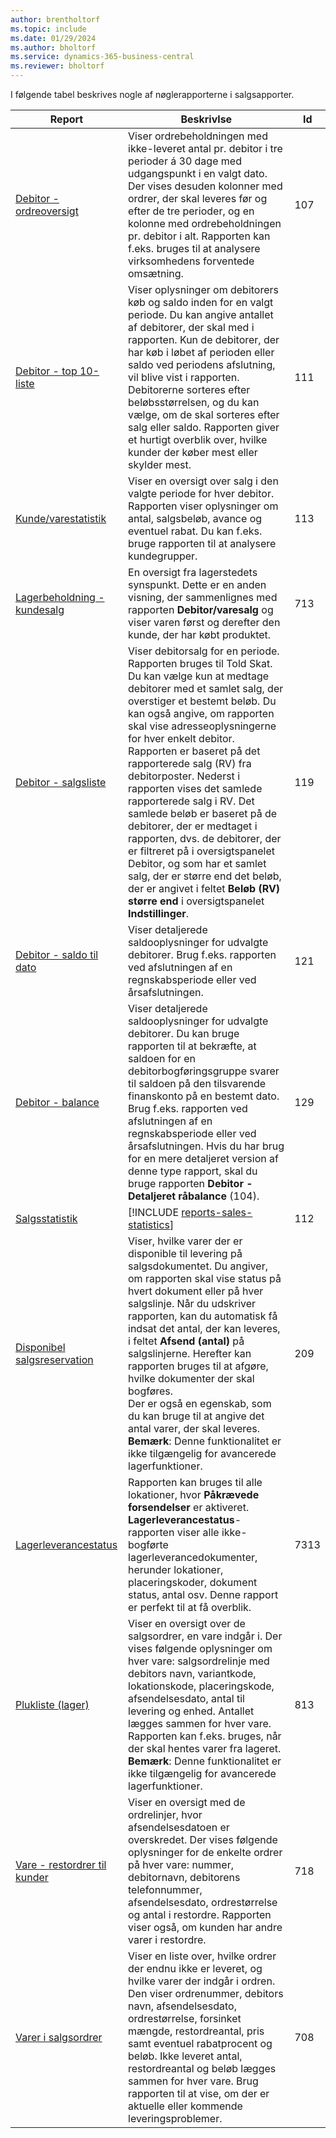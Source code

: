 ```yaml
---
author: brentholtorf
ms.topic: include
ms.date: 01/29/2024
ms.author: bholtorf
ms.service: dynamics-365-business-central
ms.reviewer: bholtorf
---
```


I følgende tabel beskrives nogle af nøglerapporterne i salgsapporter.

| Report | Beskrivlse | Id | 
|---------|---------|---------|
|[Debitor - ordreoversigt](https://businesscentral.dynamics.com?report=107)| Viser ordrebeholdningen med ikke-leveret antal pr. debitor i tre perioder á 30 dage med udgangspunkt i en valgt dato. Der vises desuden kolonner med ordrer, der skal leveres før og efter de tre perioder, og en kolonne med ordrebeholdningen pr. debitor i alt. Rapporten kan f.eks. bruges til at analysere virksomhedens forventede omsætning. |107|
|[Debitor - top 10-liste](https://businesscentral.dynamics.com?report=111)| Viser oplysninger om debitorers køb og saldo inden for en valgt periode. Du kan angive antallet af debitorer, der skal med i rapporten. Kun de debitorer, der har køb i løbet af perioden eller saldo ved periodens afslutning, vil blive vist i rapporten.<br>Debitorerne sorteres efter beløbsstørrelsen, og du kan vælge, om de skal sorteres efter salg eller saldo. Rapporten giver et hurtigt overblik over, hvilke kunder der køber mest eller skylder mest.|111|
|[Kunde/varestatistik](https://businesscentral.dynamics.com?report=113)|Viser en oversigt over salg i den valgte periode for hver debitor. Rapporten viser oplysninger om antal, salgsbeløb, avance og eventuel rabat. Du kan f.eks. bruge rapporten til at analysere kundegrupper.|113|
|[Lagerbeholdning - kundesalg](https://businesscentral.dynamics.com?report=713)|En oversigt fra lagerstedets synspunkt. Dette er en anden visning, der sammenlignes med rapporten **Debitor/varesalg** og viser varen først og derefter den kunde, der har købt produktet.|713|
|[Debitor - salgsliste](https://businesscentral.dynamics.com?report=119)|Viser debitorsalg for en periode. Rapporten bruges til Told Skat. Du kan vælge kun at medtage debitorer med et samlet salg, der overstiger et bestemt beløb. Du kan også angive, om rapporten skal vise adresseoplysningerne for hver enkelt debitor.<br>Rapporten er baseret på det rapporterede salg (RV) fra debitorposter. Nederst i rapporten vises det samlede rapporterede salg i RV. Det samlede beløb er baseret på de debitorer, der er medtaget i rapporten, dvs. de debitorer, der er filtreret på i oversigtspanelet Debitor, og som har et samlet salg, der er større end det beløb, der er angivet i feltet **Beløb (RV) større end** i oversigtspanelet **Indstillinger**.|119|
|[Debitor - saldo til dato](https://businesscentral.dynamics.com?report=121)|Viser detaljerede saldooplysninger for udvalgte debitorer. Brug f.eks. rapporten ved afslutningen af en regnskabsperiode eller ved årsafslutningen.|121|
|[Debitor - balance](https://businesscentral.dynamics.com?report=129)|Viser detaljerede saldooplysninger for udvalgte debitorer. Du kan bruge rapporten til at bekræfte, at saldoen for en debitorbogføringsgruppe svarer til saldoen på den tilsvarende finanskonto på en bestemt dato. Brug f.eks. rapporten ved afslutningen af en regnskabsperiode eller ved årsafslutningen. Hvis du har brug for en mere detaljeret version af denne type rapport, skal du bruge rapporten **Debitor - Detaljeret råbalance** (104).| 129 |
|[Salgsstatistik](https://businesscentral.dynamics.com?report=112)|[!INCLUDE [reports-sales-statistics](reports-sales-statistics.md)] | 112|
|[Disponibel salgsreservation](https://businesscentral.dynamics.com?report=209)|Viser, hvilke varer der er disponible til levering på salgsdokumentet. Du angiver, om rapporten skal vise status på hvert dokument eller på hver salgslinje. Når du udskriver rapporten, kan du automatisk få indsat det antal, der kan leveres, i feltet **Afsend (antal)** på salgslinjerne. Herefter kan rapporten bruges til at afgøre, hvilke dokumenter der skal bogføres.<br>Der er også en egenskab, som du kan bruge til at angive det antal varer, der skal leveres. **Bemærk**: Denne funktionalitet er ikke tilgængelig for avancerede lagerfunktioner.| 209 |
|[Lagerleverancestatus](https://businesscentral.dynamics.com?report=7313)|Rapporten kan bruges til alle lokationer, hvor **Påkrævede forsendelser** er aktiveret. **Lagerleverancestatus**-rapporten viser alle ikke-bogførte lagerleverancedokumenter, herunder lokationer, placeringskoder, dokument status, antal osv. Denne rapport er perfekt til at få overblik.| 7313 |
|[Plukliste (lager)](https://businesscentral.dynamics.com?report=813)|Viser en oversigt over de salgsordrer, en vare indgår i. Der vises følgende oplysninger om hver vare: salgsordrelinje med debitors navn, variantkode, lokationskode, placeringskode, afsendelsesdato, antal til levering og enhed. Antallet lægges sammen for hver vare. Rapporten kan f.eks. bruges, når der skal hentes varer fra lageret.<br>**Bemærk**: Denne funktionalitet er ikke tilgængelig for avancerede lagerfunktioner.|813|
|[Vare - restordrer til kunder](https://businesscentral.dynamics.com?report=718)|Viser en oversigt med de ordrelinjer, hvor afsendelsesdatoen er overskredet. Der vises følgende oplysninger for de enkelte ordrer på hver vare: nummer, debitornavn, debitorens telefonnummer, afsendelsesdato, ordrestørrelse og antal i restordre. Rapporten viser også, om kunden har andre varer i restordre.|718|
|[Varer i salgsordrer](https://businesscentral.dynamics.com?report=708)|Viser en liste over, hvilke ordrer der endnu ikke er leveret, og hvilke varer der indgår i ordren. Den viser ordrenummer, debitors navn, afsendelsesdato, ordrestørrelse, forsinket mængde, restordreantal, pris samt eventuel rabatprocent og beløb. Ikke leveret antal, restordreantal og beløb lægges sammen for hver vare. Brug rapporten til at vise, om der er aktuelle eller kommende leveringsproblemer.|708|